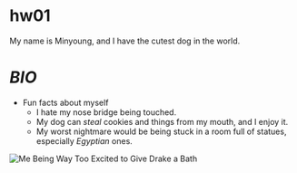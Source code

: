 # hw01

My name is Minyoung, and I have the cutest dog in the world.

# __*BIO*__

* Fun facts about myself
  * I hate my nose bridge being touched.
  * My dog can *steal* cookies and things from my mouth, and I enjoy it.
  * My worst nightmare would be being stuck in a room full of statues, especially _Egyptian_ ones.
  
![Me Being Way Too Excited to Give Drake a Bath](pic.jpeg)

